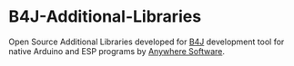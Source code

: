 # B4J-Additional-Libraries
Open Source Additional Libraries developed for [B4J](https://www.b4x.com/b4j.html) development tool for native Arduino and ESP programs by [Anywhere Software](https://www.b4x.com).
